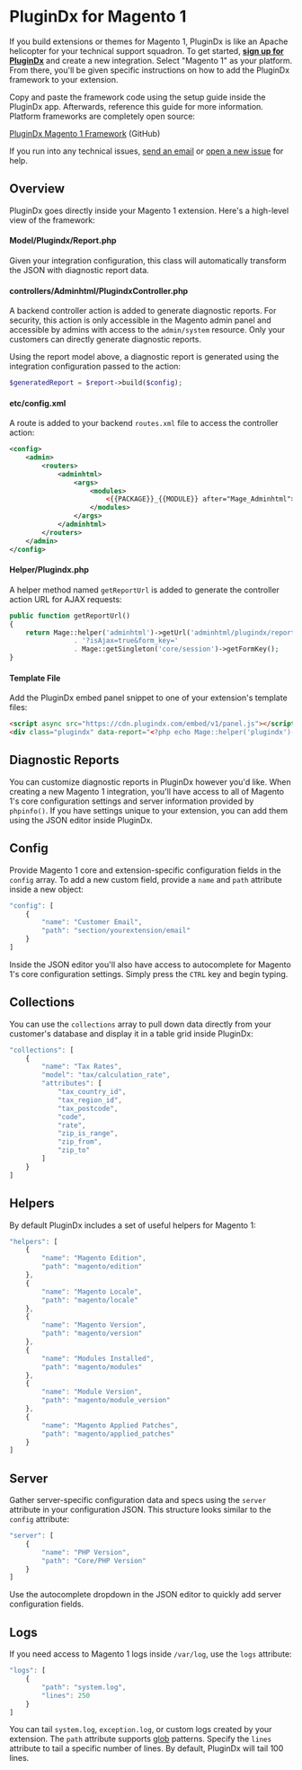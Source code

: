 # PluginDx for Magento 1

If you build extensions or themes for Magento 1, PluginDx is like an Apache helicopter for your technical support squadron. To get started, **[sign up for PluginDx](https://app.plugindx.com/register)** and create a new integration. Select "Magento 1" as your platform. From there, you'll be given specific instructions on how to add the PluginDx framework to your extension.

Copy and paste the framework code using the setup guide inside the PluginDx app. Afterwards, reference this guide for more information. Platform frameworks are completely open source:

[PluginDx Magento 1 Framework](https://github.com/plugindx/plugindx-magento) (GitHub)

If you run into any technical issues, [send an email](https://plugindx.com/contact) or [open a new issue](https://github.com/plugindx/plugindx-magento/issues/new) for help.

## Overview

PluginDx goes directly inside your Magento 1 extension. Here's a high-level view of the framework:

#### Model/Plugindx/Report.php

Given your integration configuration, this class will automatically transform the JSON with diagnostic report data.

#### controllers/Adminhtml/PlugindxController.php

A backend controller action is added to generate diagnostic reports. For security, this action is only accessible in the Magento admin panel and accessible by admins with access to the `admin/system` resource. Only your customers can directly generate diagnostic reports.

Using the report model above, a diagnostic report is generated using the integration configuration passed to the action:

```php
$generatedReport = $report->build($config);
```

#### etc/config.xml

A route is added to your backend `routes.xml` file to access the controller action:

```xml
<config>
    <admin>
        <routers>
            <adminhtml>
                <args>
                    <modules>
                        <{{PACKAGE}}_{{MODULE}} after="Mage_Adminhtml">{{PACKAGE}}_{{MODULE}}_Adminhtml</{{PACKAGE}}_{{MODULE}}>
                    </modules>
                </args>
            </adminhtml>
        </routers>
    </admin>
</config>
```

#### Helper/Plugindx.php

A helper method named `getReportUrl` is added to generate the controller action URL for AJAX requests:

```php
public function getReportUrl()
{
    return Mage::helper('adminhtml')->getUrl('adminhtml/plugindx/report')
                . '?isAjax=true&form_key='
                . Mage::getSingleton('core/session')->getFormKey();
}
```

#### Template File

Add the PluginDx embed panel snippet to one of your extension's template files:

```html
<script async src="https://cdn.plugindx.com/embed/v1/panel.js"></script>
<div class="plugindx" data-report="<?php echo Mage::helper('plugindx')->getReportUrl() ?>"></div></div>
```

## Diagnostic Reports

You can customize diagnostic reports in PluginDx however you'd like. When creating a new Magento 1 integration, you'll have access to all of Magento 1's core configuration settings and server information provided by `phpinfo()`. If you have settings unique to your extension, you can add them using the JSON editor inside PluginDx.

## Config

Provide Magento 1 core and extension-specific configuration fields in the `config` array. To add a new custom field, provide a `name` and `path` attribute inside a new object:

```javascript
"config": [
    {
        "name": "Customer Email",
        "path": "section/yourextension/email"
    }
]
```

Inside the JSON editor you'll also have access to autocomplete for Magento 1's core configuration settings. Simply press the `CTRL` key and begin typing.

## Collections

You can use the `collections` array to pull down data directly from your customer's database and display it in a table grid inside PluginDx:

```javascript
"collections": [
    {
        "name": "Tax Rates",
        "model": "tax/calculation_rate",
        "attributes": [
            "tax_country_id",
            "tax_region_id",
            "tax_postcode",
            "code",
            "rate",
            "zip_is_range",
            "zip_from",
            "zip_to"
        ]
    }
]
```

## Helpers

By default PluginDx includes a set of useful helpers for Magento 1:

```javascript
"helpers": [
    {
        "name": "Magento Edition",
        "path": "magento/edition"
    },
    {
        "name": "Magento Locale",
        "path": "magento/locale"
    },
    {
        "name": "Magento Version",
        "path": "magento/version"
    },
    {
        "name": "Modules Installed",
        "path": "magento/modules"
    },
    {
        "name": "Module Version",
        "path": "magento/module_version"
    },
    {
        "name": "Magento Applied Patches",
        "path": "magento/applied_patches"
    }
]
```

## Server

Gather server-specific configuration data and specs using the `server` attribute in your configuration JSON. This structure looks similar to the `config` attribute:

```javascript
"server": [
    {
        "name": "PHP Version",
        "path": "Core/PHP Version"
    }
]
```

Use the autocomplete dropdown in the JSON editor to quickly add server configuration fields.

## Logs

If you need access to Magento 1 logs inside `/var/log`, use the `logs` attribute:

```javascript
"logs": [
    {
        "path": "system.log",
        "lines": 250
    }
]
```

You can tail `system.log`, `exception.log`, or custom logs created by your extension. The `path` attribute supports [glob](http://php.net/manual/en/function.glob.php) patterns. Specify the `lines` attribute to tail a specific number of lines. By default, PluginDx will tail 100 lines.

